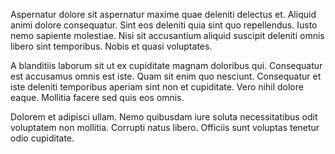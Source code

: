 Aspernatur dolore sit aspernatur maxime quae deleniti delectus et. Aliquid animi dolore consequatur. Sint eos deleniti quia sint quo repellendus. Iusto nemo sapiente molestiae. Nisi sit accusantium aliquid suscipit deleniti omnis libero sint temporibus. Nobis et quasi voluptates.
 A blanditiis laborum sit ut ex cupiditate magnam doloribus qui. Consequatur est accusamus omnis est iste. Quam sit enim quo nesciunt. Consequatur et iste deleniti temporibus aperiam sint non et cupiditate. Vero nihil dolore eaque. Mollitia facere sed quis eos omnis.
 Dolorem et adipisci ullam. Nemo quibusdam iure soluta necessitatibus odit voluptatem non mollitia. Corrupti natus libero. Officiis sunt voluptas tenetur odio cupiditate.